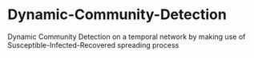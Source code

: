 # Dynamic-Community-Detection

Dynamic Community Detection on a temporal network by making use of Susceptible-Infected-Recovered spreading process
